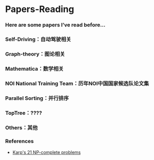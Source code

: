 # Papers-Reading
### Here are some papers I’ve read before...
### Self-Driving：自动驾驶相关
### Graph-theory：图论相关
### Mathematica：数学相关
### NOI National Training Team：历年NOI中国国家候选队论文集
### Parallel Sorting：并行排序
### TopTree：????
### Others：其他
### References
- [Karp's 21 NP-complete problems](https://en.wikipedia.org/wiki/Karp%27s_21_NP-complete_problems)
